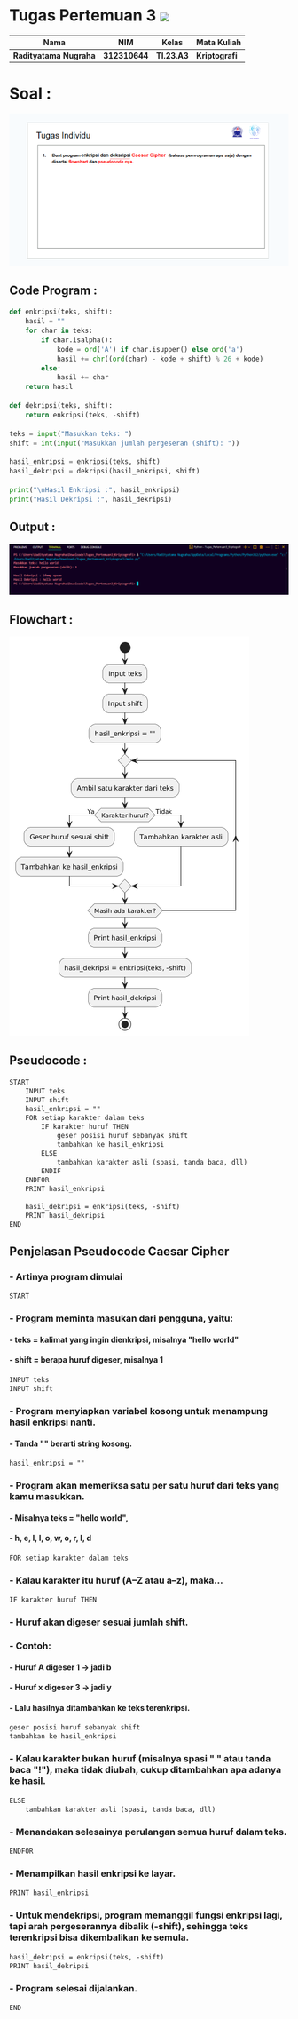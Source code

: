 # Tugas Pertemuan 3 <img src="https://upload.wikimedia.org/wikipedia/commons/c/c3/Python-logo-notext.svg" width="50" align="absmiddle">

|Nama|NIM|Kelas|Mata Kuliah|
|----|---|-----|------|
|**Radityatama Nugraha**|**312310644**|**TI.23.A3**|**Kriptografi**|

# Soal :

![gambar](Tugas_Pertemuan3_Kriptografi/ss1_pertemuan3_kriptografi.png)

## Code Program :

```python
def enkripsi(teks, shift):
    hasil = ""
    for char in teks:
        if char.isalpha():
            kode = ord('A') if char.isupper() else ord('a')
            hasil += chr((ord(char) - kode + shift) % 26 + kode)
        else:
            hasil += char
    return hasil

def dekripsi(teks, shift):
    return enkripsi(teks, -shift)

teks = input("Masukkan teks: ")
shift = int(input("Masukkan jumlah pergeseran (shift): "))

hasil_enkripsi = enkripsi(teks, shift)
hasil_dekripsi = dekripsi(hasil_enkripsi, shift)

print("\nHasil Enkripsi :", hasil_enkripsi)
print("Hasil Dekripsi :", hasil_dekripsi)
```

## Output :

![gambar](Tugas_Pertemuan3_Kriptografi/ss3_pertemuan3_kriptografi.png)

## Flowchart :

![gambar](Tugas_Pertemuan3_Kriptografi/ss4_pertemuan3_kriptografi.png)

## Pseudocode :

```
START
    INPUT teks
    INPUT shift
    hasil_enkripsi = ""
    FOR setiap karakter dalam teks
        IF karakter huruf THEN
            geser posisi huruf sebanyak shift
            tambahkan ke hasil_enkripsi
        ELSE
            tambahkan karakter asli (spasi, tanda baca, dll)
        ENDIF
    ENDFOR
    PRINT hasil_enkripsi

    hasil_dekripsi = enkripsi(teks, -shift)
    PRINT hasil_dekripsi
END
```
## Penjelasan Pseudocode Caesar Cipher

### - Artinya program dimulai
```
START
```

### - Program meminta masukan dari pengguna, yaitu:
#### - teks = kalimat yang ingin dienkripsi, misalnya "hello world"
#### - shift = berapa huruf digeser, misalnya 1
```
INPUT teks
INPUT shift
```

### - Program menyiapkan variabel kosong untuk menampung hasil enkripsi nanti.
#### - Tanda "" berarti string kosong.
```
hasil_enkripsi = ""
```

### - Program akan memeriksa satu per satu huruf dari teks yang kamu masukkan.
#### - Misalnya teks = "hello world", 
#### - h, e, l, l, o, w, o, r, l, d
```
FOR setiap karakter dalam teks
```

### - Kalau karakter itu huruf (A–Z atau a–z), maka...
```
IF karakter huruf THEN
```

### - Huruf akan digeser sesuai jumlah shift.
### - Contoh:
#### - Huruf A digeser 1 → jadi b
#### - Huruf x digeser 3 → jadi y
#### - Lalu hasilnya ditambahkan ke teks terenkripsi.
```
geser posisi huruf sebanyak shift
tambahkan ke hasil_enkripsi
```

### - Kalau karakter bukan huruf (misalnya spasi " " atau tanda baca "!"), maka tidak diubah, cukup ditambahkan apa adanya ke hasil.
```
ELSE
    tambahkan karakter asli (spasi, tanda baca, dll)
```

### - Menandakan selesainya perulangan semua huruf dalam teks.
```
ENDFOR
```

### - Menampilkan hasil enkripsi ke layar.
```
PRINT hasil_enkripsi
```

### - Untuk mendekripsi, program memanggil fungsi enkripsi lagi, tapi arah pergeserannya dibalik (-shift), sehingga teks terenkripsi bisa dikembalikan ke semula.
```
hasil_dekripsi = enkripsi(teks, -shift)
PRINT hasil_dekripsi
```

### - Program selesai dijalankan.
```
END
```

